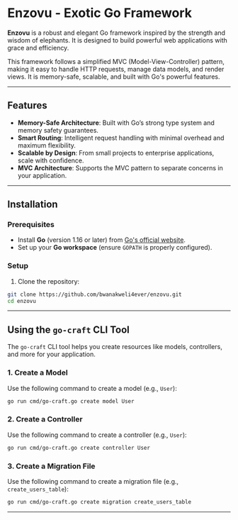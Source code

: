 # Enzovu - Exotic Go Framework

**Enzovu** is a robust and elegant Go framework inspired by the strength and wisdom of elephants. It is designed to build powerful web applications with grace and efficiency.

This framework follows a simplified MVC (Model-View-Controller) pattern, making it easy to handle HTTP requests, manage data models, and render views. It is memory-safe, scalable, and built with Go's powerful features.

---

## Features

- **Memory-Safe Architecture**: Built with Go’s strong type system and memory safety guarantees.
- **Smart Routing**: Intelligent request handling with minimal overhead and maximum flexibility.
- **Scalable by Design**: From small projects to enterprise applications, scale with confidence.
- **MVC Architecture**: Supports the MVC pattern to separate concerns in your application.

---

## Installation

### Prerequisites

- Install **Go** (version 1.16 or later) from [Go's official website](https://golang.org/dl/).
- Set up your **Go workspace** (ensure `GOPATH` is properly configured).

### Setup

1. Clone the repository:

```bash
git clone https://github.com/bwanakweli4ever/enzovu.git
cd enzovu
```

---

## Using the `go-craft` CLI Tool

The `go-craft` CLI tool helps you create resources like models, controllers, and more for your application.

### 1. Create a Model

Use the following command to create a model (e.g., `User`):

```bash
go run cmd/go-craft.go create model User
```

### 2. Create a Controller

Use the following command to create a controller (e.g., `User`):

```bash
go run cmd/go-craft.go create controller User
```

### 3. Create a Migration File

Use the following command to create a migration file (e.g., `create_users_table`):

```bash
go run cmd/go-craft.go create migration create_users_table
```

---

